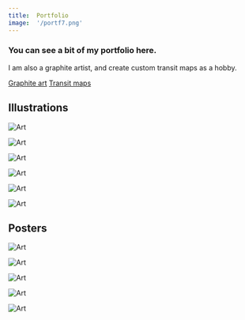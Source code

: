 ```yaml
---
title:  Portfolio
image:  '/portf7.png'
---
```

 
### You can see a bit of my portfolio here.

I am also a graphite artist, and create custom transit maps as a hobby.

‎[Graphite art](URL "https://ermine.de/posts/art/")
‎[Transit maps](URL "https://ermine.de/posts/transit-maps/")


## Illustrations
![Art](/portf1.png)

![Art](/portf2.png)

![Art](/portf10.png)

![Art](/portf3.png)

![Art](/portf11.png)

![Art](/portf12.png)

## Posters
![Art](/portf5.png)

![Art](/portf7.png)

![Art](/portf8.png)

![Art](/portf6.png)

![Art](/portf12.png)

